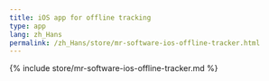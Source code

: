 ```yaml
---
title: iOS app for offline tracking
type: app
lang: zh_Hans
permalink: /zh_Hans/store/mr-software-ios-offline-tracker.html
---
```


{% include store/mr-software-ios-offline-tracker.md %}
